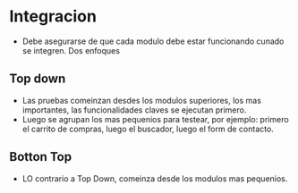 # Integracion

* Debe asegurarse de que cada modulo debe estar funcionando cunado se integren. Dos enfoques

## Top down

* Las pruebas comeinzan desdes los modulos superiores, los mas importantes, las funcionalidades claves se ejecutan primero.
* Luego se agrupan los mas pequenios para testear, por ejemplo: primero el carrito de compras, luego el buscador, luego el form de contacto.

## Botton Top

* LO contrario a Top Down, comeinza desde los modulos mas pequenios.

